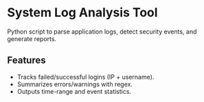 # System Log Analysis Tool  
Python script to parse application logs, detect security events, and generate reports.  

## Features  
- Tracks failed/successful logins (IP + username).  
- Summarizes errors/warnings with regex.  
- Outputs time-range and event statistics.  
